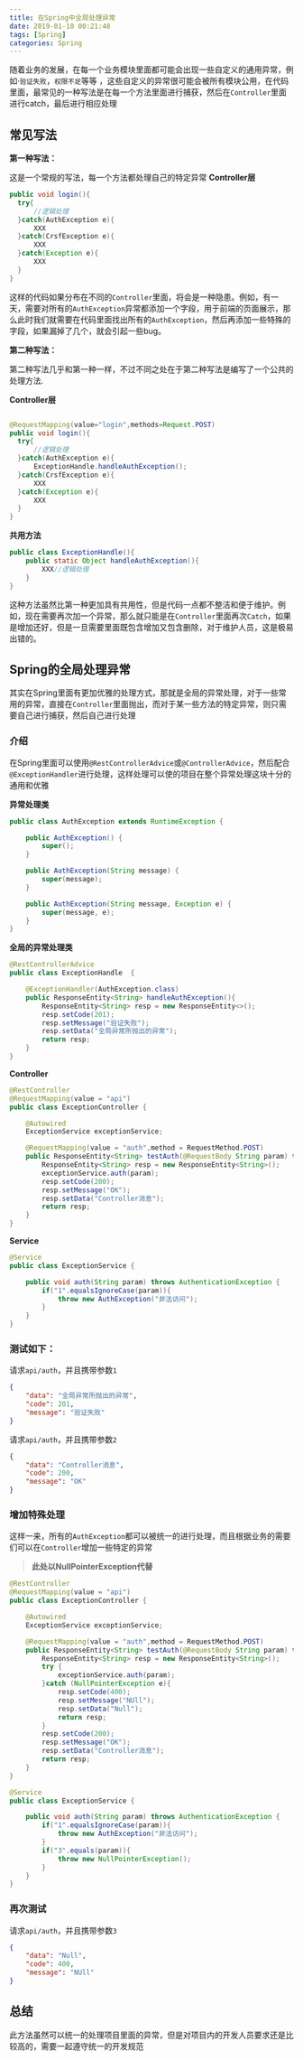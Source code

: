 ```yaml
---
title: 在Spring中全局处理异常
date: 2019-01-10 00:21:48
tags: [Spring]
categories: Spring
---
```

随着业务的发展，在每一个业务模块里面都可能会出现一些自定义的通用异常，例如·`验证失败`，`权限不足`等等 ，这些自定义的异常很可能会被所有模块公用，在代码里面，最常见的一种写法是在每一个方法里面进行捕获，然后在`Controller`里面进行catch，最后进行相应处理

## 常见写法
**第一种写法：**

这是一个常规的写法，每一个方法都处理自己的特定异常
**Controller层**
```java
public void login(){
  try{
      //逻辑处理
  }catch(AuthException e){
      XXX
  }catch(CrsfException e){
      XXX
  }catch(Exception e){
      XXX
  }
}
```
这样的代码如果分布在不同的`Controller`里面，将会是一种隐患。例如，有一天，需要对所有的`AuthException`异常都添加一个字段，用于前端的页面展示，那么此时我们就需要在代码里面找出所有的`AuthException`，然后再添加一些特殊的字段，如果漏掉了几个，就会引起一些bug。


**第二种写法：**

第二种写法几乎和第一种一样，不过不同之处在于第二种写法是编写了一个公共的处理方法.


**Controller层**
```java

@RequestMapping(value="login",methods=Request.POST)
public void login(){
  try{
      //逻辑处理
  }catch(AuthException e){
      ExceptionHandle.handleAuthException();
  }catch(CrsfException e){
      XXX
  }catch(Exception e){
      XXX
  }
}
```

**共用方法**
```java
public class ExceptionHandle(){
    public static Object handleAuthException(){
        XXX//逻辑处理
    }
}
```

这种方法虽然比第一种更加具有共用性，但是代码一点都不整洁和便于维护。例如，现在需要再次加一个异常，那么就只能是在`Controller`里面再次`Catch`，如果是增加还好，但是一旦需要里面既包含增加又包含删除，对于维护人员，这是极易出错的。

## Spring的全局处理异常

其实在Spring里面有更加优雅的处理方式，那就是全局的异常处理，对于一些常用的异常，直接在`Controller`里面抛出，而对于某一些方法的特定异常，则只需要自己进行捕获，然后自己进行处理

### 介绍
在Spring里面可以使用`@RestControllerAdvice`或`@ControllerAdvice`，然后配合`@ExceptionHandler`进行处理，这样处理可以使的项目在整个异常处理这块十分的通用和优雅


**异常处理类**
```java
public class AuthException extends RuntimeException {

    public AuthException() {
        super();
    }

    public AuthException(String message) {
        super(message);
    }

    public AuthException(String message, Exception e) {
        super(message, e);
    }
}
```

**全局的异常处理类**
```java
@RestControllerAdvice
public class ExceptionHandle  {

    @ExceptionHandler(AuthException.class)
    public ResponseEntity<String> handleAuthException(){
        ResponseEntity<String> resp = new ResponseEntity<>();
        resp.setCode(201);
        resp.setMessage("验证失败");
        resp.setData("全局异常所抛出的异常");
        return resp;
    }
}

```

**Controller**
```java
@RestController
@RequestMapping(value = "api")
public class ExceptionController {

    @Autowired
    ExceptionService exceptionService;

    @RequestMapping(value = "auth",method = RequestMethod.POST)
    public ResponseEntity<String> testAuth(@RequestBody String param) throws AuthenticationException {
        ResponseEntity<String> resp = new ResponseEntity<String>();
        exceptionService.auth(param);
        resp.setCode(200);
        resp.setMessage("OK");
        resp.setData("Controller消息");
        return resp;
    }
}

```

**Service**
```java
@Service
public class ExceptionService {

    public void auth(String param) throws AuthenticationException {
        if("1".equalsIgnoreCase(param)){
            throw new AuthException("非法访问");
        }
    }
}
```

### 测试如下：

请求`api/auth`，并且携带参数`1`
```json
{
    "data": "全局异常所抛出的异常",
    "code": 201,
    "message": "验证失败"
}
```
请求`api/auth`，并且携带参数`2`
```json
{
    "data": "Controller消息",
    "code": 200,
    "message": "OK"
}
```
### 增加特殊处理
这样一来，所有的`AuthException`都可以被统一的进行处理，而且根据业务的需要们可以在`Controller`增加一些特定的异常

> **此处以NullPointerException代替**


```java
@RestController
@RequestMapping(value = "api")
public class ExceptionController {

    @Autowired
    ExceptionService exceptionService;

    @RequestMapping(value = "auth",method = RequestMethod.POST)
    public ResponseEntity<String> testAuth(@RequestBody String param) throws AuthenticationException {
        ResponseEntity<String> resp = new ResponseEntity<String>();
        try {
            exceptionService.auth(param);
        }catch (NullPointerException e){
            resp.setCode(400);
            resp.setMessage("NUll");
            resp.setData("Null");
            return resp;
        }
        resp.setCode(200);
        resp.setMessage("OK");
        resp.setData("Controller消息");
        return resp;
    }
}
```

```java
@Service
public class ExceptionService {

    public void auth(String param) throws AuthenticationException {
        if("1".equalsIgnoreCase(param)){
            throw new AuthException("非法访问");
        }
        if("3".equals(param)){
            throw new NullPointerException();
        }
    }
}

```

### 再次测试

请求`api/auth`，并且携带参数`3`

```json
{
    "data": "Null",
    "code": 400,
    "message": "NUll"
}
```


## 总结

此方法虽然可以统一的处理项目里面的异常，但是对项目内的开发人员要求还是比较高的，需要一起遵守统一的开发规范